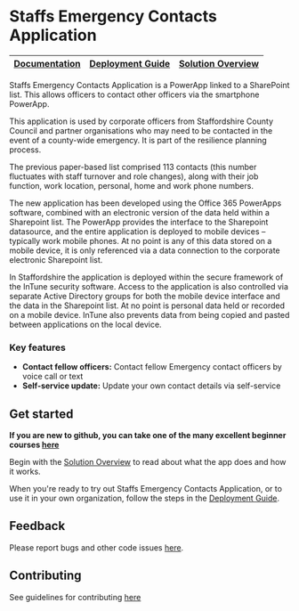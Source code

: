 # Staffs Emergency Contacts Application

| [Documentation](https://github.com/LRG-Champions/template/wiki) | [Deployment Guide](https://github.com/LRG-Champions/StaffsEmergencyContacts/wiki/Deployment-Guide) | [Solution Overview](https://github.com/LRG-ChampionsStaffsEmergencyContacts/wiki/Solution-Overview) |
| ---- | ---- | ---- |

Staffs Emergency Contacts Application is a PowerApp linked to a SharePoint list.  This allows officers to contact other officers via the smartphone PowerApp.

This application is used by corporate officers from Staffordshire County Council and partner organisations who may need to be contacted in the event of a county-wide emergency. It is part of the resilience planning process.

The previous paper-based list comprised 113 contacts (this number fluctuates with staff turnover and role changes), along with their job function, work location, personal, home and work phone numbers.

The new application has been developed using the Office 365 PowerApps software, combined with an electronic version of the data held within a Sharepoint list. The PowerApp provides the interface to the Sharepoint datasource, and the entire application is deployed to mobile devices – typically work mobile phones. At no point is any of this data stored on a mobile device, it is only referenced via a data connection to the corporate electronic Sharepoint list.

In Staffordshire the application is deployed within the secure framework of the InTune security software. Access to the application is also controlled via separate Active Directory groups for both the mobile device interface and the data in the Sharepoint list. At no point is personal data held or recorded on a mobile device.  InTune also prevents data from being copied and pasted between applications on the local device.

### Key features
* **Contact fellow officers:** Contact fellow Emergency contact officers by voice call or text
* **Self-service update:** Update your own contact details via self-service

## Get started

**If you are new to github, you can take one of the many excellent beginner courses [here](https://lab.github.com/)**

Begin with the [Solution Overview](https://github.com/LRG-Champions/template/wiki/Solution-Overview) to read about what the app does and how it works.

When you're ready to try out Staffs Emergency Contacts Application, or to use it in your own organization, follow the steps in the [Deployment Guide](https://github.com/LRG-Champions/template/wiki/Deployment-Guide).

## Feedback

Please report bugs and other code issues [here](https://github.com/LRG-Champions/StaffsEmergencyContacts/issues).


## Contributing

See guidelines for contributing [here](https://github.com/LRG-Champions/template/blob/main/CONTRIBUTING.md)
